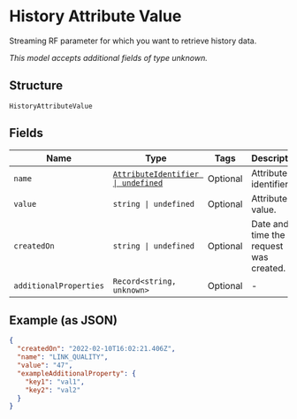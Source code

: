 
# History Attribute Value

Streaming RF parameter for which you want to retrieve history data.

*This model accepts additional fields of type unknown.*

## Structure

`HistoryAttributeValue`

## Fields

| Name | Type | Tags | Description |
|  --- | --- | --- | --- |
| `name` | [`AttributeIdentifier \| undefined`](../../doc/models/attribute-identifier.md) | Optional | Attribute identifier. |
| `value` | `string \| undefined` | Optional | Attribute value. |
| `createdOn` | `string \| undefined` | Optional | Date and time the request was created. |
| `additionalProperties` | `Record<string, unknown>` | Optional | - |

## Example (as JSON)

```json
{
  "createdOn": "2022-02-10T16:02:21.406Z",
  "name": "LINK_QUALITY",
  "value": "47",
  "exampleAdditionalProperty": {
    "key1": "val1",
    "key2": "val2"
  }
}
```

